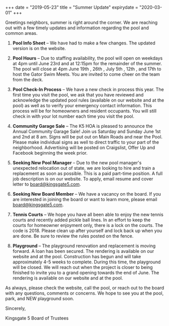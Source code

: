 +++
date = "2019-05-23"
title = "Summer Update"
expirydate = "2020-03-01"
+++

Greetings neighbors, summer is right around the corner. We are reaching out with a few timely updates and information regarding the pool and common areas.

1. **Pool Info Sheet** – We have had to make a few changes. The updated version is on the website.

2. **Pool Hours** – Due to staffing availability, the pool will open on weekdays at 4pm until June 23rd and at 12:15pm for the remainder of the summer. The pool will close at 4pm June 19th , 26th , July 5th , 12th , and 17th to host the Gator Swim Meets. You are invited to come cheer on the team from the deck.

3. **Pool Check-In Process** – We have a new check in process this year. The first time you visit the pool, we ask that you have reviewed and acknowledge the updated pool rules (available on our website and at the pool) as well as to verify your emergency contact information. This process will be for homeowners and resident occupants. You will still check in with your lot number each time you visit the pool.

4. **Community Garage Sale** – The K5 HOA is pleased to announce the Annual Community Garage Sale! Join us Saturday and Sunday June 1st and 2nd at 8 am. Signs will be put out on Main Roads and near the Pool. Please make individual signs as well to direct traffic to your part of the neighborhood. Advertising will be posted on Craigslist, Offer Up and Facebook beginning the week prior.  

5. **Seeking New Pool Manager** – Due to the new pool manager's unexpected relocation out of state, we are looking to hire and train a replacement as soon as possible. This is a paid part-time position. A full job description is on our website. To apply, email resume and cover letter to board@kingsgate5.com.

6. **Seeking New Board Member** – We have a vacancy on the board. If you are interested in joining the board or want to learn more, please email board@kingsgate5.com.

7. **Tennis Courts** – We hope you have all been able to enjoy the new tennis courts and recently added pickle ball lines. In an effort to keep the courts for homeowner enjoyment only, there is a lock on the courts. The code is 2018. Please clean up after yourself and lock back up when you are done. Be sure to review the rules posted on the fence.

8. **Playground** – The playground renovation and replacement is moving forward. A loan has been secured. The rendering is available on our website and at the pool.  Construction has begun and will take approximately 4-5 weeks to complete. During this time, the playground will be closed. We will reach out when the project is closer to being finished to invite you to a grand opening towards the end of June. The rendering is available on our website and at the pool.

As always, please check the website, call the pool, or reach out to the board with any questions, comments or concerns. We hope to see you at the pool, park, and NEW playground soon.

Sincerely,

Kingsgate 5 Board of Trustees
